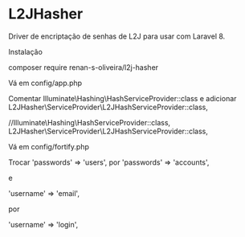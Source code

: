 # L2JHasher

Driver de encriptação de senhas de L2J para usar com Laravel 8.

Instalação

composer require renan-s-oliveira/l2j-hasher

Vá em config/app.php

Comentar Illuminate\Hashing\HashServiceProvider::class e adicionar L2JHasher\ServiceProvider\L2JHashServiceProvider::class,

//Illuminate\Hashing\HashServiceProvider::class,
L2JHasher\ServiceProvider\L2JHashServiceProvider::class,

Vá em config/fortify.php

Trocar
'passwords' => 'users',
por
'passwords' => 'accounts',

e

'username' => 'email',

por 

'username' => 'login',



